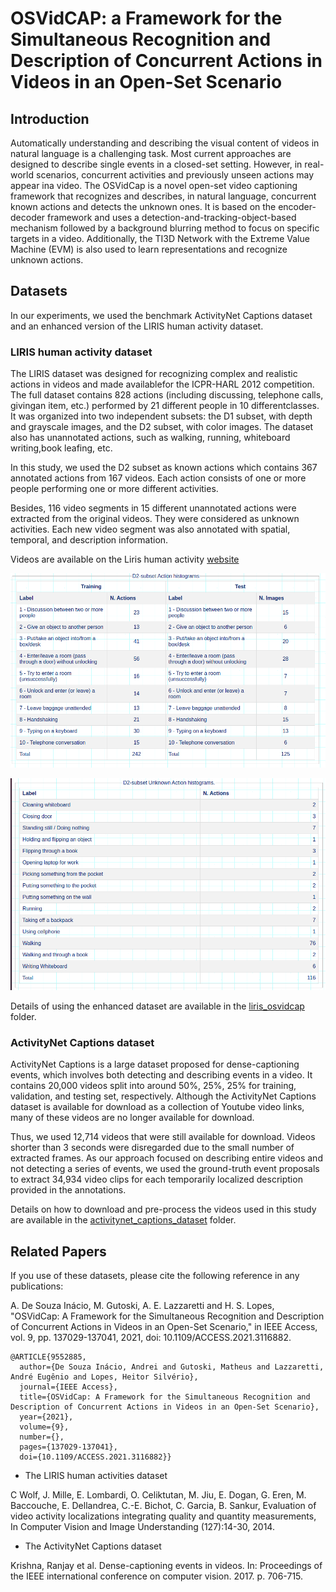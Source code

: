# OSVidCAP: a Framework for the Simultaneous Recognition and Description of Concurrent Actions in Videos in an Open-Set Scenario


## Introduction

Automatically understanding and describing the visual content of videos in natural language is a challenging task. Most current approaches are designed to describe single events in a closed-set setting. However, in real-world scenarios, concurrent activities and previously unseen actions may appear ina video.
The OSVidCap is a novel open-set video captioning framework that recognizes and describes, in natural language, concurrent known actions and detects the unknown ones. It is based on the encoder-decoder framework and uses a detection-and-tracking-object-based mechanism followed by a background blurring method to focus on specific targets in a video. Additionally, the TI3D Network with the Extreme Value Machine (EVM) is also used to learn representations and recognize unknown actions.


## Datasets

In our experiments, we used the benchmark ActivityNet Captions dataset and an enhanced version of the LIRIS human activity dataset.

### LIRIS human activity dataset

The LIRIS dataset was designed for recognizing complex and realistic actions in videos and made availablefor the ICPR-HARL 2012 competition. The full dataset contains 828 actions (including discussing, telephone calls, givingan item, etc.) performed by 21 different people in 10 differentclasses. It was organized into two independent subsets: the D1 subset, with depth and grayscale images, and the D2 subset, with color images. The dataset also has unannotated actions, such as walking, running, whiteboard writing,book leafing, etc. 

In this study, we used the D2 subset as known actions which contains 367 annotated actions from 167 videos. Each action consists of one or more people performing one or more different activities. 

Besides, 116 video segments in 15 different unannotated actions were extracted from the original videos. They were considered as unknown activities. Each new video segment was also annotated with spatial, temporal, and description information.

Videos are available on the Liris human activity [website](https://projet.liris.cnrs.fr/voir/activities-dataset/download.html) 

![Known Action histograms](known_actions.png)

![Unknown Action histograms](unknown_actions.png)

Details of using the enhanced dataset are available in the [liris_osvidcap](https://github.com/bioinfolabic/OSVidCap/tree/main/liris_osvidcap_osvidcap) folder.

### ActivityNet Captions dataset

ActivityNet Captions is a large dataset proposed for dense-captioning events, which involves both detecting and describing events in a video. It contains 20,000 videos split into around 50%, 25%, 25% for training, validation, and testing set, respectively. Although the ActivityNet Captions dataset is available for
download as a collection of Youtube video links, many of these videos are no longer available for download.

Thus, we used 12,714 videos that were still available for download. Videos shorter than 3 seconds were disregarded due to the small number of extracted frames. As our approach focused on describing entire videos and not detecting a series of events, we used the ground-truth event proposals to extract 34,934 video clips for each temporarily localized description provided in the annotations.

Details on how to download and pre-process the videos used in this study are available in the [activitynet_captions_dataset](https://github.com/bioinfolabic/OSVidCap/tree/main/activitynet_captions_osvidcap) folder.


## Related Papers

If you use of these datasets, please cite the following reference in any publications:

A. De Souza Inácio, M. Gutoski, A. E. Lazzaretti and H. S. Lopes, "OSVidCap: A Framework for the Simultaneous Recognition and Description of Concurrent Actions in Videos in an Open-Set Scenario," in IEEE Access, vol. 9, pp. 137029-137041, 2021, doi: 10.1109/ACCESS.2021.3116882.


```
@ARTICLE{9552885,
  author={De Souza Inácio, Andrei and Gutoski, Matheus and Lazzaretti, André Eugênio and Lopes, Heitor Silvério},
  journal={IEEE Access}, 
  title={OSVidCap: A Framework for the Simultaneous Recognition and Description of Concurrent Actions in Videos in an Open-Set Scenario}, 
  year={2021},
  volume={9},
  number={},
  pages={137029-137041},
  doi={10.1109/ACCESS.2021.3116882}}

```
* The LIRIS human activities dataset

C Wolf, J. Mille, E. Lombardi, O. Celiktutan, M. Jiu, E. Dogan, G. Eren, M. Baccouche, E. Dellandrea, C.-E. Bichot, C. Garcia, B. Sankur, Evaluation of video activity localizations integrating quality and quantity measurements, In Computer Vision and Image Understanding (127):14-30, 2014.

* The ActivityNet Captions dataset

Krishna, Ranjay et al. Dense-captioning events in videos. In: Proceedings of the IEEE international conference on computer vision. 2017. p. 706-715.
